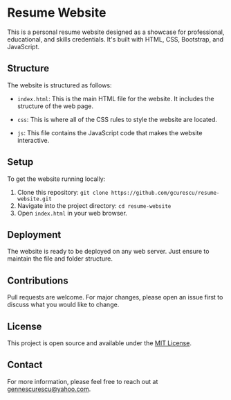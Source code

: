 # Resume Website

This is a personal resume website designed as a showcase for professional, educational, and skills credentials. It's built with HTML, CSS, Bootstrap, and JavaScript.

## Structure

The website is structured as follows:

- `index.html`: This is the main HTML file for the website. It includes the structure of the web page.

- `css`: This is where all of the CSS rules to style the website are located.

- `js`: This file contains the JavaScript code that makes the website interactive.

## Setup

To get the website running locally:

1. Clone this repository: `git clone https://github.com/gcurescu/resume-website.git`
2. Navigate into the project directory: `cd resume-website`
3. Open `index.html` in your web browser.

## Deployment

The website is ready to be deployed on any web server. Just ensure to maintain the file and folder structure.

## Contributions

Pull requests are welcome. For major changes, please open an issue first to discuss what you would like to change.

## License

This project is open source and available under the [MIT License](LICENSE).

## Contact

For more information, please feel free to reach out at gennescurescu@yahoo.com.
